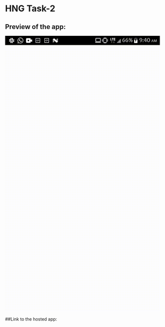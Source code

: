 # HNG Task-2


## Preview of the app:
![My Task](https://github.com/olisaemekaejiofor/hng/blob/main/hngtask_2/screen/20210821_094047.gif)


##Link to the hosted app:

